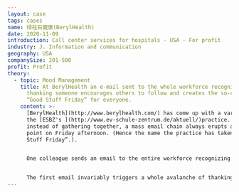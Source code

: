 ```yaml
---
layout: case
tags: cases
name: 绿柱石健康(BerylHealth)
date: 2020-11-09
introduction: Call center services for hospitals - USA - For profit
industry: J. Information and communication
geography: USA
companySize: 201-500
profit: Profit
theory:
  - topic: Mood Management
    title: At BerylHealth an e-mail sent to the whole workforce recognizing and
      thanking someone encourages others to follow and creates the so-called
      “Good Stuff Friday” for everyone.
    content: >-
      [BerylHealth](http://www.berylhealth.com/) has come up with a variation of
      the [ESBZ's ](http://www.ev-schule-zentrum.de/aktuell/)practice. But
      instead of gathering together, a mass email chain always erupts at some
      point on Friday afternoon. (Hence the name the practice has taken: “Good
      Stuff Friday”.).


      One colleague sends an email to the entire workforce recognizing and thanking another colleague or department for something that happened that week, or simply to share some good news.


      The first email invariably triggers a whole avalanche of thanking and recognition. This practice builds community and closes the week in a spirit of appreciation and gratitude.
---
```

